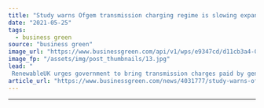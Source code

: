 ```yaml
---
title: "Study warns Ofgem transmission charging regime is slowing expansion of Britain's green electricity market"
date: "2021-05-25"
tags: 
  - business green
source: "business green"
image_url: "https://www.businessgreen.com/api/v1/wps/e9347cd/d11cb3a4-03ee-4537-880d-4e4c58209794/6/farr-wind-farm-scotland-185x114.jpg"
image_fp: "/assets/img/post_thumbnails/13.jpg"
lead: "
 RenewableUK urges government to bring transmission charges paid by generators in line with those in other countries, arguing move would make UK more competitive on global stage ..."
article_url: "https://www.businessgreen.com/news/4031777/study-warns-ofgem-transmission-charging-regime-slowing-expansion-britain-green-electricity-market"
---
```


---

